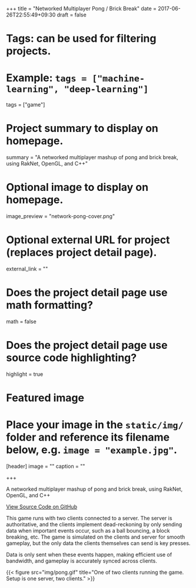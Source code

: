 +++
title = "Networked Multiplayer Pong / Brick Break"
date = 2017-06-26T22:55:49+09:30
draft = false

# Tags: can be used for filtering projects.
# Example: `tags = ["machine-learning", "deep-learning"]`
tags = ["game"]

# Project summary to display on homepage.
summary = "A networked multiplayer mashup of pong and brick break, using RakNet, OpenGL, and C++"

# Optional image to display on homepage.
image_preview = "network-pong-cover.png"

# Optional external URL for project (replaces project detail page).
external_link = ""

# Does the project detail page use math formatting?
math = false

# Does the project detail page use source code highlighting?
highlight = true

# Featured image
# Place your image in the `static/img/` folder and reference its filename below, e.g. `image = "example.jpg"`.
[header]
image = ""
caption = ""

+++

A networked multiplayer mashup of pong and brick break, using RakNet, OpenGL, and C++

[View Source Code on GitHub](https://github.com/jackv24/NetworkingAIE)

This game runs with two clients connected to a server. The server is authoritative, and the clients implement dead-reckoning by only sending data when important events occur, such as a ball bouncing, a block breaking, etc. The game is simulated on the clients and server for smooth gameplay, but the only data the clients themselves can send is key presses.

Data is only sent when these events happen, making efficient use of bandwidth, and gameplay is accurately synced across clients.

{{< figure src="img/pong.gif" title="One of two clients running the game. Setup is one server, two clients." >}}